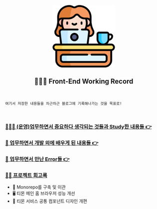 <div align="center">
  <img width="200px;" src="./images/work-icon.png"/>
</div>
<h2 align="center">👩🏻‍💻 Front-End Working Record</h2>

<br />

```
여기서 저장한 내용들을 차근차근 블로그에 기록해나가는 것을 목표로!
```

<br />

### [👩🏻‍💻 (운영)업무하면서 중요하다 생각되는 것들과 Study한 내용들 👉](https://github.com/mireyhgnay/fe-working-record/blob/main/Study/README.md)

### [📝 업무하면서 개발 외에 배우게 된 내용들 👉](https://hyerimiya.notion.site/Work-Story-8442eb0b3ae041309df8d8f3f9285a30?pvs=4)

### [🚨 업무하면서 만난 Error들 👉](https://github.com/mireyhgnay/fe-working-record/blob/main/Error/README.md)

### [✍🏻 프로젝트 회고록](https://github.com/mireyhgnay/fe-working-record/tree/main/Projects)

- 📁 Monorepo를 구축 및 이관
- 🖥️ 티몬 메인 홈 브라우저 성능 개선
- 🎨 티몬 서비스 공통 컴포넌트 디자인 개편
